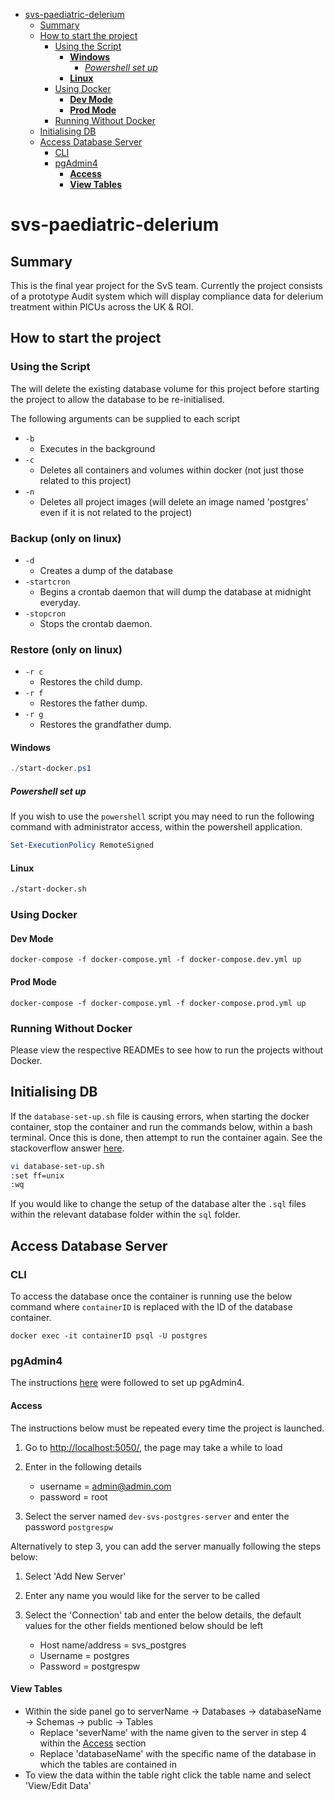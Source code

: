- [svs-paediatric-delerium](#svs-paediatric-delerium)
  - [Summary](#summary)
  - [How to start the project](#how-to-start-the-project)
    - [Using the Script](#using-the-script)
      - [**Windows**](#windows)
        - [*Powershell set up*](#powershell-set-up)
      - [**Linux**](#linux)
    - [Using Docker](#using-docker)
      - [**Dev Mode**](#dev-mode)
      - [**Prod Mode**](#prod-mode)
    - [Running Without Docker](#running-without-docker)
  - [Initialising DB](#initialising-db)
  - [Access Database Server](#access-database-server)
    - [CLI](#cli)
    - [pgAdmin4](#pgadmin4)
      - [**Access**](#access)
      - [**View Tables**](#view-tables)

# svs-paediatric-delerium

## Summary

This is the final year project for the SvS team. Currently the project consists of a prototype Audit system which will display compliance data for delerium treatment within PICUs across the UK & ROI.

## How to start the project

### Using the Script

The will delete the existing database volume for this project before starting the project to allow the database to be re-initialised.

The following arguments can be supplied to each script

- ```-b```
  - Executes in the background
- ```-c```
  - Deletes all containers and volumes within docker (not just those related to this project)
- ```-n```
  - Deletes all project images (will delete an image named 'postgres' even if it is not related to the project)

### Backup (only on linux)

- ```-d```
  - Creates a dump of the database
- ```-startcron```
  - Begins a crontab daemon that will dump the database at midnight everyday.
- ```-stopcron```
  - Stops the crontab daemon.

### Restore (only on linux)

- ```-r c```
  - Restores the child dump.
- ```-r f```
  - Restores the father dump.
- ```-r g```
  - Restores the grandfather dump.

#### **Windows**

```powershell
./start-docker.ps1
```

##### *Powershell set up*

If you wish to use the ```powershell``` script you may need to run the following command with administrator access, within the powershell application.

```powershell
Set-ExecutionPolicy RemoteSigned
```

#### **Linux**

```bash
./start-docker.sh
```

### Using Docker

#### **Dev Mode**

```console
docker-compose -f docker-compose.yml -f docker-compose.dev.yml up
```

#### **Prod Mode**

```console
docker-compose -f docker-compose.yml -f docker-compose.prod.yml up
```

### Running Without Docker

Please view the respective READMEs to see how to run the projects without Docker.

## Initialising DB

If the ```database-set-up.sh``` file is causing errors, when starting the docker container, stop the container and run the commands below, within a bash terminal. Once this is done, then attempt to run the container again. See the stackoverflow answer [here](https://stackoverflow.com/questions/27176781/bash-file-returns-unexpected-token-do-r).

```bash
vi database-set-up.sh
:set ff=unix
:wq
```

If you would like to change the setup of the database alter the ```.sql``` files within the relevant database folder within the ```sql``` folder.

## Access Database Server

### CLI

To access the database once the container is running use the below command where ```containerID``` is replaced with the ID of the database container.

```console
docker exec -it containerID psql -U postgres
```

### pgAdmin4

The instructions [here](https://towardsdatascience.com/how-to-run-postgresql-and-pgadmin-using-docker-3a6a8ae918b5) were followed to set up pgAdmin4.

#### **Access**

The instructions below must be repeated every time the project is launched.

1. Go to <http://localhost:5050/>, the page may take a while to load
2. Enter in the following details

    - username = <admin@admin.com>
    - password = root

3. Select the server named ```dev-svs-postgres-server``` and enter the password ```postgrespw```

Alternatively to step 3, you can add the server manually following the steps below:

1. Select 'Add New Server'
2. Enter any name you would like for the server to be called
3. Select the 'Connection' tab and enter the below details, the default values for the other fields mentioned below should be left

    - Host name/address = svs_postgres
    - Username = postgres
    - Password = postgrespw

#### **View Tables**

- Within the side panel go to serverName -> Databases -> databaseName -> Schemas -> public -> Tables
  - Replace 'severName' with the name given to the server in step 4 within the [Access](#access) section
  - Replace 'databaseName' with the specific name of the database in which the tables are contained in
- To view the data within the table right click the table name and select 'View/Edit Data'
